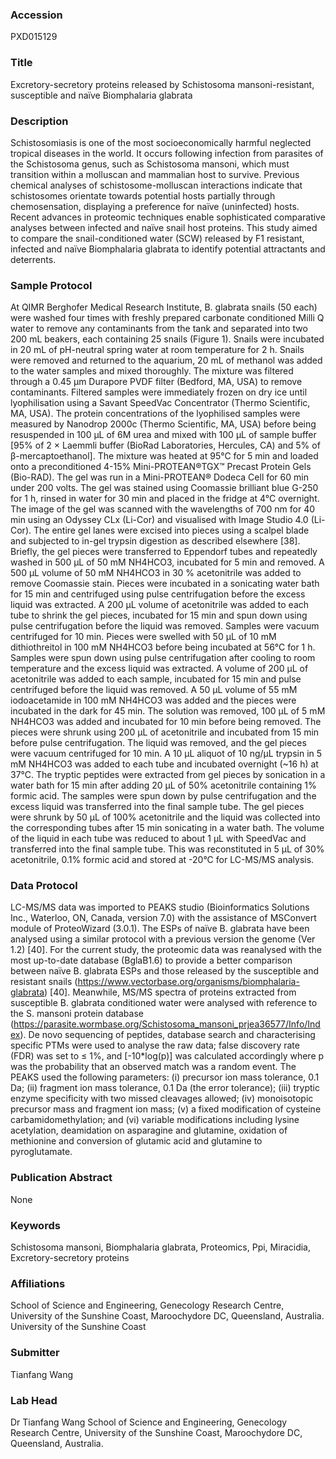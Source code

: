 ### Accession
PXD015129

### Title
Excretory-secretory proteins released by Schistosoma mansoni-resistant, susceptible and naïve Biomphalaria glabrata

### Description
Schistosomiasis is one of the most socioeconomically harmful neglected tropical diseases in the world. It occurs following infection from parasites of the Schistosoma genus, such as Schistosoma mansoni, which must transition within a molluscan and mammalian host to survive. Previous chemical analyses of schistosome-molluscan interactions indicate that schistosomes orientate towards potential hosts partially through chemosensation, displaying a preference for naïve (uninfected) hosts. Recent advances in proteomic techniques enable sophisticated comparative analyses between infected and naïve snail host proteins. This study aimed to compare the snail-conditioned water (SCW) released by F1 resistant, infected and naïve Biomphalaria glabrata to identify potential attractants and deterrents.

### Sample Protocol
At QIMR Berghofer Medical Research Institute, B. glabrata snails (50 each) were washed four times with freshly prepared carbonate conditioned Milli Q water to remove any contaminants from the tank and separated into two 200 mL beakers, each containing 25 snails (Figure 1). Snails were incubated in 20 mL of pH-neutral spring water at room temperature for 2 h. Snails were removed and returned to the aquarium, 20 mL of methanol was added to the water samples and mixed thoroughly. The mixture was filtered through a 0.45 µm Durapore PVDF filter (Bedford, MA, USA) to remove contaminants. Filtered samples were immediately frozen on dry ice until lyophilisation using a Savant SpeedVac Concentrator (Thermo Scientific, MA, USA). The protein concentrations of the lyophilised samples were measured by Nanodrop 2000c (Thermo Scientific, MA, USA) before being resuspended in 100 µL of 6M urea and mixed with 100 µL of sample buffer [95% of 2 × Laemmli buffer (BioRad Laboratories, Hercules, CA) and 5% of β-mercaptoethanol]. The mixture was heated at 95°C for 5 min and loaded onto a preconditioned 4-15% Mini-PROTEAN®TGX™ Precast Protein Gels (Bio-RAD). The gel was run in a Mini-PROTEAN® Dodeca Cell for 60 min under 200 volts. The gel was stained using Coomassie brilliant blue G-250 for 1 h, rinsed in water for 30 min and placed in the fridge at 4°C overnight. The image of the gel was scanned with the wavelengths of 700 nm for 40 min using an Odyssey CLx (Li-Cor) and visualised with Image Studio 4.0 (Li-Cor).  The entire gel lanes were excised into pieces using a scalpel blade and subjected to in-gel trypsin digestion as described elsewhere [38]. Briefly, the gel pieces were transferred to Eppendorf tubes and repeatedly washed in 500 µL of 50 mM NH4HCO3, incubated for 5 min and removed. A 500 µL volume of 50 mM NH4HCO3 in 30 % acetonitrile was added to remove Coomassie stain. Pieces were incubated in a sonicating water bath for 15 min and centrifuged using pulse centrifugation before the excess liquid was extracted. A 200 µL volume of acetonitrile was added to each tube to shrink the gel pieces, incubated for 15 min and spun down using pulse centrifugation before the liquid was removed. Samples were vacuum centrifuged for 10 min. Pieces were swelled with 50 µL of 10 mM dithiothreitol in 100 mM NH4HCO3 before being incubated at 56°C for 1 h. Samples were spun down using pulse centrifugation after cooling to room temperature and the excess liquid was extracted. A volume of 200 µL of acetonitrile was added to each sample, incubated for 15 min and pulse centrifuged before the liquid was removed. A 50 µL volume of 55 mM iodoacetamide in 100 mM NH4HCO3 was added and the pieces were incubated in the dark for 45 min. The solution was removed, 100 µL of 5 mM NH4HCO3 was added and incubated for 10 min before being removed. The pieces were shrunk using 200 µL of acetonitrile and incubated from 15 min before pulse centrifugation. The liquid was removed, and the gel pieces were vacuum centrifuged for 10 min. A 10 µL aliquot of 10 ng/µL trypsin in 5 mM NH4HCO3 was added to each tube and incubated overnight (~16 h) at 37°C. The tryptic peptides were extracted from gel pieces by sonication in a water bath for 15 min after adding 20 µL of 50% acetonitrile containing 1% formic acid. The samples were spun down by pulse centrifugation and the excess liquid was transferred into the final sample tube. The gel pieces were shrunk by 50 µL of 100% acetonitrile and the liquid was collected into the corresponding tubes after 15 min sonicating in a water bath. The volume of the liquid in each tube was reduced to about 1 µL with SpeedVac and transferred into the final sample tube. This was reconstituted in 5 µL of 30% acetonitrile, 0.1% formic acid and stored at -20°C for LC-MS/MS analysis.

### Data Protocol
LC-MS/MS data was imported to PEAKS studio (Bioinformatics Solutions Inc., Waterloo, ON, Canada, version 7.0) with the assistance of MSConvert module of ProteoWizard (3.0.1). The ESPs of naïve B. glabrata have been analysed using a similar protocol with a previous version the genome (Ver 1.2) [40]. For the current study, the proteomic data was reanalysed with the most up-to-date database (BglaB1.6) to provide a better comparison between naïve B. glabrata ESPs and those released by the susceptible and resistant snails (https://www.vectorbase.org/organisms/biomphalaria-glabrata) [40]. Meanwhile, MS/MS spectra of proteins extracted from susceptible B. glabrata conditioned water were analysed with reference to the S. mansoni protein database (https://parasite.wormbase.org/Schistosoma_mansoni_prjea36577/Info/Index). De novo sequencing of peptides, database search and characterising specific PTMs were used to analyse the raw data; false discovery rate (FDR) was set to ≤ 1%, and [-10*log(p)] was calculated accordingly where p was the probability that an observed match was a random event. The PEAKS used the following parameters: (i) precursor ion mass tolerance, 0.1 Da; (ii) fragment ion mass tolerance, 0.1 Da (the error tolerance); (iii) tryptic enzyme specificity with two missed cleavages allowed; (iv) monoisotopic precursor mass and fragment ion mass; (v) a fixed modification of cysteine carbamidomethylation; and (vi) variable modifications including lysine acetylation, deamidation on asparagine and glutamine, oxidation of methionine and conversion of glutamic acid and glutamine to pyroglutamate.

### Publication Abstract
None

### Keywords
Schistosoma mansoni, Biomphalaria glabrata, Proteomics, Ppi, Miracidia, Excretory-secretory proteins

### Affiliations
School of Science and Engineering, Genecology Research Centre, University of the Sunshine Coast, Maroochydore DC, Queensland, Australia.
University of the Sunshine Coast

### Submitter
Tianfang Wang

### Lab Head
Dr Tianfang Wang
School of Science and Engineering, Genecology Research Centre, University of the Sunshine Coast, Maroochydore DC, Queensland, Australia.


